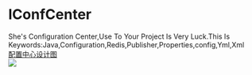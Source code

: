 # IConfCenter
She's Configuration Center,Use To Your Project Is Very Luck.This Is Keywords:Java,Configuration,Redis,Publisher,Properties,config,Yml,Xml<br/>
<a target="_blank" href="https://files.cnblogs.com/files/wangrudong003/%E7%A5%9E%E7%89%9B003.gif">配置中心设计图</a><br/>
<img src='https://files.cnblogs.com/files/wangrudong003/shenniu04.gif'/>
